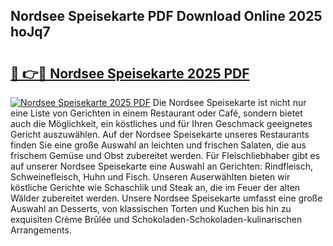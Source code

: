 ## Nordsee Speisekarte PDF Download Online 2025 hoJq7

# <h2><a href="http://gc8gbc.nevu.top/?p=Nordsee+Speisekarte">🔗 👉🔴 Nordsee Speisekarte 2025 PDF</a></h2>

[![Nordsee Speisekarte 2025 PDF](https://i.imgur.com/dBaPXMq.png)](http://gc8gbc.nevu.top/?p=Nordsee+Speisekarte)
Die Nordsee Speisekarte ist nicht nur eine Liste von Gerichten in einem Restaurant oder Café, sondern bietet auch die Möglichkeit, ein köstliches und für Ihren Geschmack geeignetes Gericht auszuwählen. Auf der Nordsee Speisekarte unseres Restaurants finden Sie eine große Auswahl an leichten und frischen Salaten, die aus frischem Gemüse und Obst zubereitet werden. Für Fleischliebhaber gibt es auf unserer Nordsee Speisekarte eine Auswahl an Gerichten: Rindfleisch, Schweinefleisch, Huhn und Fisch. Unseren Auserwählten bieten wir köstliche Gerichte wie Schaschlik und Steak an, die im Feuer der alten Wälder zubereitet werden. Unsere Nordsee Speisekarte umfasst eine große Auswahl an Desserts, von klassischen Torten und Kuchen bis hin zu exquisiten Crème Brûlée und Schokoladen-Schokoladen-kulinarischen Arrangements.
